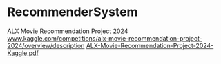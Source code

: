# RecommenderSystem
ALX Movie Recommendation Project 2024
www.kaggle.com/competitions/alx-movie-recommendation-project-2024/overview/description
[ALX-Movie-Recommendation-Project-2024-Kaggle.pdf](https://github.com/user-attachments/files/20446337/ALX-Movie-Recommendation-Project-2024-Kaggle.pdf)
